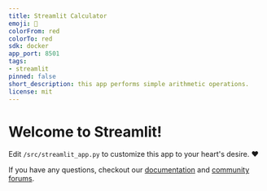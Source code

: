 ```yaml
---
title: Streamlit Calculator
emoji: 🚀
colorFrom: red
colorTo: red
sdk: docker
app_port: 8501
tags:
- streamlit
pinned: false
short_description: this app performs simple arithmetic operations.
license: mit
---
```


# Welcome to Streamlit!

Edit `/src/streamlit_app.py` to customize this app to your heart's desire. :heart:

If you have any questions, checkout our [documentation](https://docs.streamlit.io) and [community
forums](https://discuss.streamlit.io).
